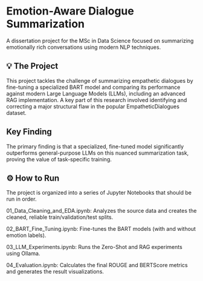 # Emotion-Aware Dialogue Summarization
A dissertation project for the MSc in Data Science focused on summarizing emotionally rich conversations using modern NLP techniques.

## 💡 The Project
This project tackles the challenge of summarizing empathetic dialogues by fine-tuning a specialized BART model and comparing its performance against modern Large Language Models (LLMs), including an advanced RAG implementation. A key part of this research involved identifying and correcting a major structural flaw in the popular EmpatheticDialogues dataset.

## Key Finding
The primary finding is that a specialized, fine-tuned model significantly outperforms general-purpose LLMs on this nuanced summarization task, proving the value of task-specific training.

## ⚙️ How to Run
The project is organized into a series of Jupyter Notebooks that should be run in order.

01_Data_Cleaning_and_EDA.ipynb: Analyzes the source data and creates the cleaned, reliable train/validation/test splits.

02_BART_Fine_Tuning.ipynb: Fine-tunes the BART models (with and without emotion labels).

03_LLM_Experiments.ipynb: Runs the Zero-Shot and RAG experiments using Ollama.

04_Evaluation.ipynb: Calculates the final ROUGE and BERTScore metrics and generates the result visualizations.

